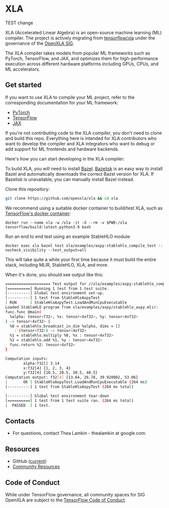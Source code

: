 # XLA
TEST change

XLA (Accelerated Linear Algebra) is an open-source machine learning (ML)
compiler. The project is actively migrating from
[tensorflow/xla](https://github.com/tensorflow/tensorflow/tree/e2009cbe954b5c7644eecd77243cd4dfee14ff8d/tensorflow/compiler/xla)
under the governance of the
[OpenXLA SIG](https://github.com/tensorflow/community/pull/419/).

The XLA compiler takes models from popular ML frameworks such as PyTorch,
TensorFlow, and JAX, and optimizes them for high-performance execution across
different hardware platforms including GPUs, CPUs, and ML accelerators.

## Get started

If you want to use XLA to compile your ML project, refer to the corresponding
documentation for your ML framework:

* [PyTorch](https://pytorch.org/xla)
* [TensorFlow](https://www.tensorflow.org/xla)
* [JAX](https://jax.readthedocs.io/en/latest/notebooks/quickstart.html)

If you're not contributing code to the XLA compiler, you don't need to clone and
build this repo. Everything here is intended for XLA contributors who want to
develop the compiler and XLA integrators who want to debug or add support for ML
frontends and hardware backends.

Here's how you can start developing in the XLA compiler:

To build XLA, you will need to install [Bazel](https://bazel.build/install).
[Bazelisk](https://github.com/bazelbuild/bazelisk#readme) is an easy way to
install Bazel and automatically downloads the correct Bazel version for XLA. If
Bazelisk is unavailable, you can manually install Bazel instead.

Clone this repository:

```sh
git clone https://github.com/openxla/xla && cd xla
```

We recommend using a suitable docker container to build/test XLA, such as
[TensorFlow's docker container](https://www.tensorflow.org/install/docker):

```
docker run --name xla -w /xla -it -d --rm -v $PWD:/xla tensorflow/build:latest-python3.9 bash
```

Run an end to end test using an example StableHLO module:

```
docker exec xla bazel test xla/examples/axpy:stablehlo_compile_test --nocheck_visibility --test_output=all
```

This will take quite a while your first time because it must build the entire
stack, including MLIR, StableHLO, XLA, and more.

When it's done, you should see output like this:

```sh
==================== Test output for //xla/examples/axpy:stablehlo_compile_test:
[==========] Running 1 test from 1 test suite.
[----------] Global test environment set-up.
[----------] 1 test from StableHloAxpyTest
[ RUN      ] StableHloAxpyTest.LoadAndRunCpuExecutable
Loaded StableHLO program from xla/examples/axpy/stablehlo_axpy.mlir:
func.func @main(
  %alpha: tensor<f32>, %x: tensor<4xf32>, %y: tensor<4xf32>
) -> tensor<4xf32> {
  %0 = stablehlo.broadcast_in_dim %alpha, dims = []
    : (tensor<f32>) -> tensor<4xf32>
  %1 = stablehlo.multiply %0, %x : tensor<4xf32>
  %2 = stablehlo.add %1, %y : tensor<4xf32>
  func.return %2: tensor<4xf32>
}

Computation inputs:
        alpha:f32[] 3.14
        x:f32[4] {1, 2, 3, 4}
        y:f32[4] {10.5, 20.5, 30.5, 40.5}
Computation output: f32[4] {13.64, 26.78, 39.920002, 53.06}
[       OK ] StableHloAxpyTest.LoadAndRunCpuExecutable (264 ms)
[----------] 1 test from StableHloAxpyTest (264 ms total)

[----------] Global test environment tear-down
[==========] 1 test from 1 test suite ran. (264 ms total)
[  PASSED  ] 1 test.
```

## Contacts

*   For questions, contact Thea Lamkin - thealamkin at google.com.

## Resources

*   GitHub
    ([current](https://github.com/tensorflow/tensorflow/tree/master/tensorflow/compiler/xla))
*   [Community Resources](https://github.com/openxla/community)

## Code of Conduct

While under TensorFlow governance, all community spaces for SIG OpenXLA are
subject to the
[TensorFlow Code of Conduct](https://github.com/tensorflow/tensorflow/blob/master/CODE_OF_CONDUCT.md).

